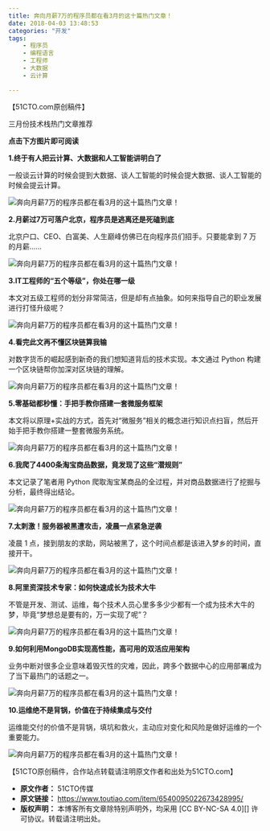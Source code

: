 ```yaml
---
title: 奔向月薪7万的程序员都在看3月的这十篇热门文章！
date: 2018-04-03 13:48:53
categories: "开发"
tags:
	- 程序员
	- 编程语言
	- 工程师
	- 大数据
	- 云计算

---
```


【51CTO.com原创稿件】

三月份技术栈热门文章推荐

 **点击下方图片即可阅读**

**1.终于有人把云计算、大数据和人工智能讲明白了**

一般谈云计算的时候会提到大数据、谈人工智能的时候会提大数据、谈人工智能的时候会提云计算。

![奔向月薪7万的程序员都在看3月的这十篇热门文章！][7_3]

**2.月薪过7万可落户北京，程序员是逃离还是死磕到底**

北京户口、CEO、白富美、人生巅峰仿佛已在向程序员们招手。只要能拿到 7 万的月薪……

![奔向月薪7万的程序员都在看3月的这十篇热门文章！][7_3 1]

**3.IT工程师的“五个等级”，你处在哪一级**

本文对五级工程师的划分非常简洁，但是却有点抽象。如何来指导自己的职业发展进行打怪升级呢？

![奔向月薪7万的程序员都在看3月的这十篇热门文章！][7_3 2]

**4.看完此文再不懂区块链算我输**

对数字货币的崛起感到新奇的我们想知道背后的技术实现。本文通过 Python 构建一个区块链帮你加深对区块链的理解。

![奔向月薪7万的程序员都在看3月的这十篇热门文章！][7_3 3]

**5.零基础都秒懂：手把手教你搭建一套微服务框架**

本文将以原理+实战的方式，首先对“微服务”相关的概念进行知识点扫盲，然后开始手把手教你搭建一整套微服务系统。

![奔向月薪7万的程序员都在看3月的这十篇热门文章！][7_3 4]

**6.我爬了4400条淘宝商品数据，竟发现了这些“潜规则”**

本文记录了笔者用 Python 爬取淘宝某商品的全过程，并对商品数据进行了挖掘与分析，最终得出结论。

![奔向月薪7万的程序员都在看3月的这十篇热门文章！][7_3 5]

**7.太刺激！服务器被黑遭攻击，凌晨一点紧急逆袭**

凌晨 1 点，接到朋友的求助，网站被黑了，这个时间点都是该进入梦乡的时间，直接开干。

![奔向月薪7万的程序员都在看3月的这十篇热门文章！][7_3 6]

**8.阿里资深技术专家：如何快速成长为技术大牛**

不管是开发、测试、运维，每个技术人员心里多多少少都有一个成为技术大牛的梦，毕竟“梦想总是要有的，万一实现了呢”？

![奔向月薪7万的程序员都在看3月的这十篇热门文章！][7_3 7]

**9.如何利用MongoDB实现高性能，高可用的双活应用架构**

业务中断对很多企业意味着毁灭性的灾难，因此，跨多个数据中心的应用部署成为了当下最热门的话题之一。

![奔向月薪7万的程序员都在看3月的这十篇热门文章！][7_3 8]

**10.运维绝不是背锅，价值在于持续集成与交付**

运维能交付的价值不是背锅，填坑和救火，主动应对变化和风险是做好运维的一个重要能力。

![奔向月薪7万的程序员都在看3月的这十篇热门文章！][7_3 9]

【51CTO原创稿件，合作站点转载请注明原文作者和出处为51CTO.com】


[7_3]: /pro/os/crawler/JAAB-JBQN-3YER.jpg
[7_3 1]: /pro/os/crawler/EFAN-VVII-YIZQ.jpg
[7_3 2]: /pro/os/crawler/NMIN-JUFJ-RZFF.jpg
[7_3 3]: /pro/os/crawler/MIIA-ZJEA-AM7N.jpg
[7_3 4]: /pro/os/crawler/MFAE-MMF3-2UYR.jpg
[7_3 5]: /pro/os/crawler/7RVR-VANN-MNIB.jpg
[7_3 6]: /pro/os/crawler/QURI-63Q3-UFQF.jpg
[7_3 7]: http://p3.pstatp.com/large/pgc-image/15227344938561e015edf3c
[7_3 8]: /pro/os/crawler/FZJV-JBFA-3EEZ.jpg
[7_3 9]: /pro/os/crawler/RAYY-MVRJ-JA2E.jpg
 *  **原文作者：** 51CTO传媒
 *  **原文链接：** https://www.toutiao.com/item/6540095022673428995/
 *  **版权声明：** 本博客所有文章除特别声明外，均采用 [CC BY-NC-SA 4.0][] 许可协议。转载请注明出处。
